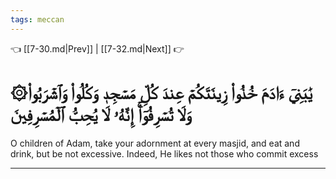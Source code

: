 ```yaml
---
tags: meccan
---
```


👈 [[7-30.md|Prev]] | [[7-32.md|Next]] 👉

# ۞يَٰبَنِيٓ ءَادَمَ خُذُواْ زِينَتَكُمۡ عِندَ كُلِّ مَسۡجِدٖ وَكُلُواْ وَٱشۡرَبُواْ وَلَا تُسۡرِفُوٓاْۚ إِنَّهُۥ لَا يُحِبُّ ٱلۡمُسۡرِفِينَ

O children of Adam, take your adornment at every masjid, and eat and drink, but be not excessive. Indeed, He likes not those who commit excess

---


